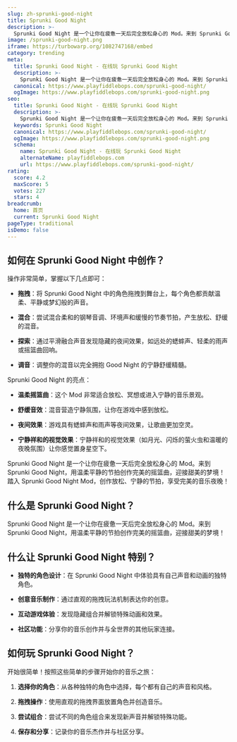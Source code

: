```yaml
---
slug: zh-sprunki-good-night
title: Sprunki Good Night
description: >-
  Sprunki Good Night 是一个让你在疲惫一天后完全放松身心的 Mod。来到 Sprunki Good Night，用温柔平静的节拍创作完美的摇篮曲，迎接甜美的梦境！
image: /sprunki-good-night.png
iframe: https://turbowarp.org/1082747168/embed
category: trending
meta:
  title: Sprunki Good Night - 在线玩 Sprunki Good Night
  description: >-
    Sprunki Good Night 是一个让你在疲惫一天后完全放松身心的 Mod。来到 Sprunki Good Night，用温柔平静的节拍创作完美的摇篮曲，迎接甜美的梦境！
  canonical: https://www.playfiddlebops.com/sprunki-good-night/
  ogImage: https://www.playfiddlebops.com/sprunki-good-night.png
seo:
  title: Sprunki Good Night - 在线玩 Sprunki Good Night
  description: >-
    Sprunki Good Night 是一个让你在疲惫一天后完全放松身心的 Mod。来到 Sprunki Good Night，用温柔平静的节拍创作完美的摇篮曲，迎接甜美的梦境！
  keywords: Sprunki Good Night
  canonical: https://www.playfiddlebops.com/sprunki-good-night/
  ogImage: https://www.playfiddlebops.com/sprunki-good-night.png
  schema:
    name: Sprunki Good Night - 在线玩 Sprunki Good Night
    alternateName: playfiddlebops.com
    url: https://www.playfiddlebops.com/sprunki-good-night/
rating:
  score: 4.2
  maxScore: 5
  votes: 227
  stars: 4
breadcrumb:
  home: 首页
  current: Sprunki Good Night
pageType: traditional
isDemo: false
---
```


## 如何在 Sprunki Good Night 中创作？

操作非常简单，掌握以下几点即可：

- **拖拽**：将 Sprunki Good Night 中的角色拖拽到舞台上，每个角色都贡献温柔、平静或梦幻般的声音。

- **混合**：尝试混合柔和的钢琴音调、环境声和缓慢的节奏节拍，产生放松、舒缓的混音。

- **探索**：通过平滑融合声音发现隐藏的夜间效果，如远处的蟋蟀声、轻柔的雨声或摇篮曲回响。

- **调音**：调整你的混音以完全拥抱 Good Night 的宁静舒缓精髓。

Sprunki Good Night 的亮点：

- **温柔摇篮曲**：这个 Mod 非常适合放松、冥想或进入宁静的音乐景观。

- **舒缓音效**：混音营造宁静氛围，让你在游戏中感到放松。

- **夜间效果**：游戏具有蟋蟀声和雨声等夜间效果，让歌曲更加空灵。

- **宁静祥和的视觉效果**：宁静祥和的视觉效果（如月光、闪烁的萤火虫和温暖的夜晚氛围）让你感觉置身星空下。

Sprunki Good Night 是一个让你在疲惫一天后完全放松身心的 Mod。来到 Sprunki Good Night，用温柔平静的节拍创作完美的摇篮曲，迎接甜美的梦境！踏入 Sprunki Good Night Mod，创作放松、宁静的节拍，享受完美的音乐夜晚！

## 什么是 Sprunki Good Night？

Sprunki Good Night 是一个让你在疲惫一天后完全放松身心的 Mod。来到 Sprunki Good Night，用温柔平静的节拍创作完美的摇篮曲，迎接甜美的梦境！

## 什么让 Sprunki Good Night 特别？

- **独特的角色设计**：在 Sprunki Good Night 中体验具有自己声音和动画的独特角色。

- **创意音乐制作**：通过直观的拖拽玩法机制表达你的创意。

- **互动游戏体验**：发现隐藏组合并解锁特殊动画和效果。

- **社区功能**：分享你的音乐创作并与全世界的其他玩家连接。

## 如何玩 Sprunki Good Night？

开始很简单！按照这些简单的步骤开始你的音乐之旅：

1. **选择你的角色**：从各种独特的角色中选择，每个都有自己的声音和风格。

1. **拖拽操作**：使用直观的拖拽界面放置角色并创造音乐。

1. **尝试组合**：尝试不同的角色组合来发现新声音并解锁特殊功能。

1. **保存和分享**：记录你的音乐杰作并与社区分享。
